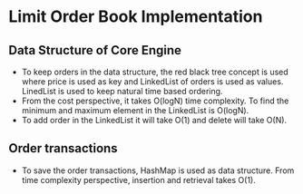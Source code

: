 # Limit Order Book Implementation

## Data Structure of Core Engine
- To keep orders in the data structure, the red black tree concept is used where price is used as key and LinkedList of orders is used as values. LinedList is used to keep natural time based ordering. 
- From the cost perspective, it takes O(logN) time complexity. To find the minimum and maximum element in the LinkedList is O(logN). 
- To add order in the LinkedList it will take O(1) and delete will take O(N).

## Order transactions
- To save the order transactions, HashMap is used as data structure. From time complexity perspective, insertion and retrieval takes O(1). 



